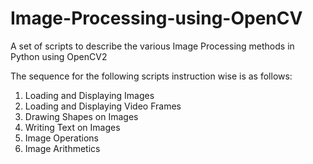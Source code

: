 # Image-Processing-using-OpenCV
A set of scripts to describe the various Image Processing methods in Python using OpenCV2

The sequence for the following scripts instruction wise is as follows:

1. Loading and Displaying Images
2. Loading and Displaying Video Frames
3. Drawing Shapes on Images
4. Writing Text on Images
5. Image Operations
6. Image Arithmetics
